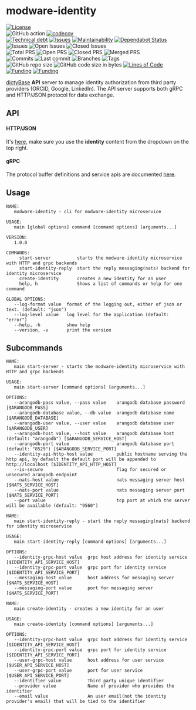 # modware-identity

[![License](https://img.shields.io/badge/License-BSD%202--Clause-blue.svg)](LICENSE)  
![GitHub action](https://github.com/dictyBase/modware-identity/workflows/Continuous%integration/badge.svg)
[![codecov](https://codecov.io/gh/dictyBase/modware-identity/branch/develop/graph/badge.svg)](https://codecov.io/gh/dictyBase/modware-identity)  
[![Technical debt](https://badgen.net/codeclimate/tech-debt/dictyBase/modware-identity)](https://codeclimate.com/github/dictyBase/modware-identity/trends/technical_debt)
[![Issues](https://badgen.net/codeclimate/issues/dictyBase/modware-identity)](https://codeclimate.com/github/dictyBase/modware-identity/issues)
[![Maintainability](https://api.codeclimate.com/v1/badges/21ed283a6186cfa3d003/maintainability)](https://codeclimate.com/github/dictyBase/modware-identity/maintainability)
[![Dependabot Status](https://api.dependabot.com/badges/status?host=github&repo=dictyBase/modware-identity)](https://dependabot.com)  
![Issues](https://badgen.net/github/issues/dictyBase/modware-identity)
![Open Issues](https://badgen.net/github/open-issues/dictyBase/modware-identity)
![Closed Issues](https://badgen.net/github/closed-issues/dictyBase/modware-identity)  
![Total PRS](https://badgen.net/github/prs/dictyBase/modware-identity)
![Open PRS](https://badgen.net/github/open-prs/dictyBase/modware-identity)
![Closed PRS](https://badgen.net/github/closed-prs/dictyBase/modware-identity)
![Merged PRS](https://badgen.net/github/merged-prs/dictyBase/modware-identity)  
![Commits](https://badgen.net/github/commits/dictyBase/modware-identity/develop)
![Last commit](https://badgen.net/github/last-commit/dictyBase/modware-identity/develop)
![Branches](https://badgen.net/github/branches/dictyBase/modware-identity)
![Tags](https://badgen.net/github/tags/dictyBase/modware-identity/?color=cyan)  
![GitHub repo size](https://img.shields.io/github/repo-size/dictyBase/modware-identity?style=plastic)
![GitHub code size in bytes](https://img.shields.io/github/languages/code-size/dictyBase/modware-identity?style=plastic)
[![Lines of Code](https://badgen.net/codeclimate/loc/dictyBase/modware-identity)](https://codeclimate.com/github/dictyBase/modware-identity/code)  
[![Funding](https://badgen.net/badge/NIGMS/Rex%20L%20Chisholm,dictyBase/yellow?list=|)](https://projectreporter.nih.gov/project_info_description.cfm?aid=9476993)
[![Funding](https://badgen.net/badge/NIGMS/Rex%20L%20Chisholm,DSC/yellow?list=|)](https://projectreporter.nih.gov/project_info_description.cfm?aid=9438930)

[dictyBase](http://dictybase.org) **API** server to manage identity authorization
from third party providers (ORCID, Google, LinkedIn). The API server supports both gRPC
and HTTP/JSON protocol for data exchange.

## API

#### HTTP/JSON

It's [here](https://dictybase.github.io/dictybase-api), make sure you use the **identity** content from the dropdown on the top right.

#### gRPC

The protocol buffer definitions and service apis are documented
[here](https://github.com/dictyBase/dictybaseapis/tree/master/dictybase/identity).

## Usage

```
NAME:
   modware-identity - cli for modware-identity microservice

USAGE:
   main [global options] command [command options] [arguments...]

VERSION:
   1.0.0

COMMANDS:
     start-server          starts the modware-identity microservice with HTTP and grpc backends
     start-identity-reply  start the reply messaging(nats) backend for identity microservice
     create-identity       creates a new identity for an user
     help, h               Shows a list of commands or help for one command

GLOBAL OPTIONS:
   --log-format value  format of the logging out, either of json or text. (default: "json")
   --log-level value   log level for the application (default: "error")
   --help, -h          show help
   --version, -v       print the version
```

## Subcommands

```
NAME:
   main start-server - starts the modware-identity microservice with HTTP and grpc backends

USAGE:
   main start-server [command options] [arguments...]

OPTIONS:
   --arangodb-pass value, --pass value    arangodb database password [$ARANGODB_PASS]
   --arangodb-database value, --db value  arangodb database name [$ARANGODB_DATABASE]
   --arangodb-user value, --user value    arangodb database user [$ARANGODB_USER]
   --arangodb-host value, --host value    arangodb database host (default: "arangodb") [$ARANGODB_SERVICE_HOST]
   --arangodb-port value                  arangodb database port (default: "8529") [$ARANGODB_SERVICE_PORT]
   --identity-api-http-host value         public hostname serving the http api, by default the default port will be appended to http://localhost [$IDENTITY_API_HTTP_HOST]
   --is-secure                            flag for secured or unsecured arangodb endpoint
   --nats-host value                      nats messaging server host [$NATS_SERVICE_HOST]
   --nats-port value                      nats messaging server port [$NATS_SERVICE_PORT]
   --port value                           tcp port at which the server will be available (default: "9560")
```

```
NAME:
   main start-identity-reply - start the reply messaging(nats) backend for identity microservice

USAGE:
   main start-identity-reply [command options] [arguments...]

OPTIONS:
   --identity-grpc-host value  grpc host address for identity service [$IDENTITY_API_SERVICE_HOST]
   --identity-grpc-port value  grpc port for identity service [$IDENTITY_API_SERVICE_PORT]
   --messaging-host value      host address for messaging server [$NATS_SERVICE_HOST]
   --messaging-port value      port for messaging server [$NATS_SERVICE_PORT]
```

```
NAME:
   main create-identity - creates a new identity for an user

USAGE:
   main create-identity [command options] [arguments...]

OPTIONS:
   --identity-grpc-host value  grpc host address for identity service [$IDENTITY_API_SERVICE_HOST]
   --identity-grpc-port value  grpc port for identity service [$IDENTITY_API_SERVICE_PORT]
   --user-grpc-host value      host address for user service [$USER_API_SERVICE_HOST]
   --user-grpc-port value      port for user service [$USER_API_SERVICE_PORT]
   --identifier value          Third party unique identifier
   --provider value            Name of provider who provides the identifier
   --email value               An user email(not the identity provider's email) that will be tied to the identifier
```
